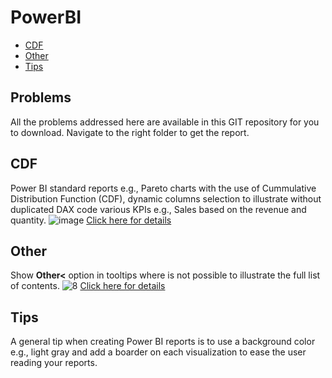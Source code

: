# PowerBI

- [CDF](#cdf)
- [Other](#other)
- [Tips](#tips)

Problems
--------
All the problems addressed here are available in this GIT repository for you to download. Navigate to the right folder to get the report.

CDF
---
Power BI standard reports e.g., Pareto charts with the use of Cummulative Distribution Function (CDF), dynamic columns selection to illustrate without duplicated DAX code various KPIs e.g., Sales based on the revenue and quantity.
![image](https://user-images.githubusercontent.com/5610687/228065362-3b2f32a5-de2e-4719-b87e-f0c1a0174220.png)
[Click here for details](/CDF.md)

Other
-----
Show __Other<__ option in tooltips where is not possible to illustrate the full list of contents.
![8](https://github.com/christostsiaras/Power-BI/assets/5610687/535eb4f3-2b91-4481-b580-d3cd260d0a8a)
[Click here for details](/Other.md)

Tips
-----
A general tip when creating Power BI reports is to use a background color e.g., light gray and add a boarder on each visualization to ease the user reading your reports.
